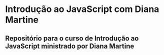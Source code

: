 # Introdução ao JavaScript com Diana Martine
## Repositório para o curso de Introdução ao JavaScript ministrado por Diana Martine
